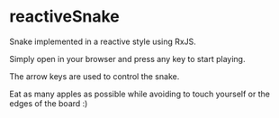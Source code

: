 # reactiveSnake
Snake implemented in a reactive style using RxJS.

Simply open in your browser and press any key to start playing.

The arrow keys are used to control the snake.

Eat as many apples as possible while avoiding to touch yourself or the edges of the board :)
